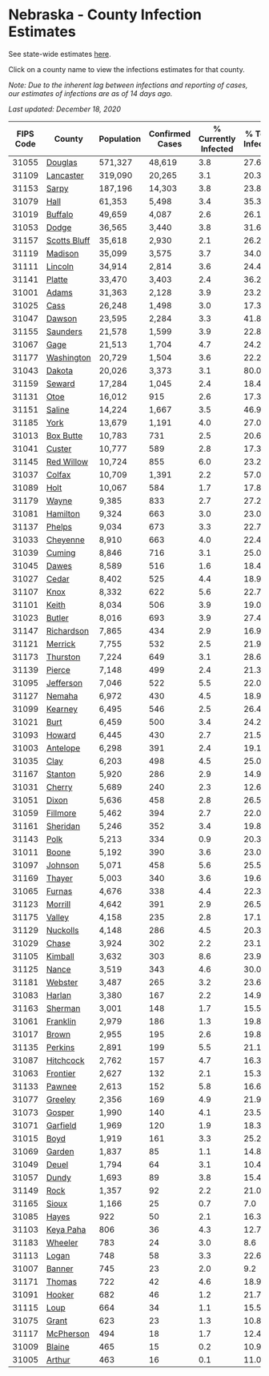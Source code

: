 # Nebraska - County Infection Estimates

See state-wide estimates [here](/infections/us-ne).

Click on a county name to view the infections estimates for that county.

*Note: Due to the inherent lag between infections and reporting of cases, our estimates of infections are as of 14 days ago.*

*Last updated: December 18, 2020*

|   FIPS Code |                       County |   Population |   Confirmed Cases |   % Currently Infected |   % Total Infected |
|-------------|------------------------------|--------------|-------------------|------------------------|--------------------|
|       31055 |           [Douglas](douglas) |      571,327 |            48,619 |                    3.8 |               27.6 |
|       31109 |       [Lancaster](lancaster) |      319,090 |            20,265 |                    3.1 |               20.3 |
|       31153 |               [Sarpy](sarpy) |      187,196 |            14,303 |                    3.8 |               23.8 |
|       31079 |                 [Hall](hall) |       61,353 |             5,498 |                    3.4 |               35.3 |
|       31019 |           [Buffalo](buffalo) |       49,659 |             4,087 |                    2.6 |               26.1 |
|       31053 |               [Dodge](dodge) |       36,565 |             3,440 |                    3.8 |               31.6 |
|       31157 | [Scotts Bluff](scotts-bluff) |       35,618 |             2,930 |                    2.1 |               26.2 |
|       31119 |           [Madison](madison) |       35,099 |             3,575 |                    3.7 |               34.0 |
|       31111 |           [Lincoln](lincoln) |       34,914 |             2,814 |                    3.6 |               24.4 |
|       31141 |             [Platte](platte) |       33,470 |             3,403 |                    2.4 |               36.2 |
|       31001 |               [Adams](adams) |       31,363 |             2,128 |                    3.9 |               23.2 |
|       31025 |                 [Cass](cass) |       26,248 |             1,498 |                    3.0 |               17.3 |
|       31047 |             [Dawson](dawson) |       23,595 |             2,284 |                    3.3 |               41.8 |
|       31155 |         [Saunders](saunders) |       21,578 |             1,599 |                    3.9 |               22.8 |
|       31067 |                 [Gage](gage) |       21,513 |             1,704 |                    4.7 |               24.2 |
|       31177 |     [Washington](washington) |       20,729 |             1,504 |                    3.6 |               22.2 |
|       31043 |             [Dakota](dakota) |       20,026 |             3,373 |                    3.1 |               80.0 |
|       31159 |             [Seward](seward) |       17,284 |             1,045 |                    2.4 |               18.4 |
|       31131 |                 [Otoe](otoe) |       16,012 |               915 |                    2.6 |               17.3 |
|       31151 |             [Saline](saline) |       14,224 |             1,667 |                    3.5 |               46.9 |
|       31185 |                 [York](york) |       13,679 |             1,191 |                    4.0 |               27.0 |
|       31013 |       [Box Butte](box-butte) |       10,783 |               731 |                    2.5 |               20.6 |
|       31041 |             [Custer](custer) |       10,777 |               589 |                    2.8 |               17.3 |
|       31145 |     [Red Willow](red-willow) |       10,724 |               855 |                    6.0 |               23.2 |
|       31037 |             [Colfax](colfax) |       10,709 |             1,391 |                    2.2 |               57.0 |
|       31089 |                 [Holt](holt) |       10,067 |               584 |                    1.7 |               17.8 |
|       31179 |               [Wayne](wayne) |        9,385 |               833 |                    2.7 |               27.2 |
|       31081 |         [Hamilton](hamilton) |        9,324 |               663 |                    3.0 |               23.0 |
|       31137 |             [Phelps](phelps) |        9,034 |               673 |                    3.3 |               22.7 |
|       31033 |         [Cheyenne](cheyenne) |        8,910 |               663 |                    4.0 |               22.4 |
|       31039 |             [Cuming](cuming) |        8,846 |               716 |                    3.1 |               25.0 |
|       31045 |               [Dawes](dawes) |        8,589 |               516 |                    1.6 |               18.4 |
|       31027 |               [Cedar](cedar) |        8,402 |               525 |                    4.4 |               18.9 |
|       31107 |                 [Knox](knox) |        8,332 |               622 |                    5.6 |               22.7 |
|       31101 |               [Keith](keith) |        8,034 |               506 |                    3.9 |               19.0 |
|       31023 |             [Butler](butler) |        8,016 |               693 |                    3.9 |               27.4 |
|       31147 |     [Richardson](richardson) |        7,865 |               434 |                    2.9 |               16.9 |
|       31121 |           [Merrick](merrick) |        7,755 |               532 |                    2.5 |               21.9 |
|       31173 |         [Thurston](thurston) |        7,224 |               649 |                    3.1 |               28.6 |
|       31139 |             [Pierce](pierce) |        7,148 |               499 |                    2.4 |               21.3 |
|       31095 |       [Jefferson](jefferson) |        7,046 |               522 |                    5.5 |               22.0 |
|       31127 |             [Nemaha](nemaha) |        6,972 |               430 |                    4.5 |               18.9 |
|       31099 |           [Kearney](kearney) |        6,495 |               546 |                    2.5 |               26.4 |
|       31021 |                 [Burt](burt) |        6,459 |               500 |                    3.4 |               24.2 |
|       31093 |             [Howard](howard) |        6,445 |               430 |                    2.7 |               21.5 |
|       31003 |         [Antelope](antelope) |        6,298 |               391 |                    2.4 |               19.1 |
|       31035 |                 [Clay](clay) |        6,203 |               498 |                    4.5 |               25.0 |
|       31167 |           [Stanton](stanton) |        5,920 |               286 |                    2.9 |               14.9 |
|       31031 |             [Cherry](cherry) |        5,689 |               240 |                    2.3 |               12.6 |
|       31051 |               [Dixon](dixon) |        5,636 |               458 |                    2.8 |               26.5 |
|       31059 |         [Fillmore](fillmore) |        5,462 |               394 |                    2.7 |               22.0 |
|       31161 |         [Sheridan](sheridan) |        5,246 |               352 |                    3.4 |               19.8 |
|       31143 |                 [Polk](polk) |        5,213 |               334 |                    0.9 |               20.3 |
|       31011 |               [Boone](boone) |        5,192 |               390 |                    3.6 |               23.0 |
|       31097 |           [Johnson](johnson) |        5,071 |               458 |                    5.6 |               25.5 |
|       31169 |             [Thayer](thayer) |        5,003 |               340 |                    3.6 |               19.6 |
|       31065 |             [Furnas](furnas) |        4,676 |               338 |                    4.4 |               22.3 |
|       31123 |           [Morrill](morrill) |        4,642 |               391 |                    2.9 |               26.5 |
|       31175 |             [Valley](valley) |        4,158 |               235 |                    2.8 |               17.1 |
|       31129 |         [Nuckolls](nuckolls) |        4,148 |               286 |                    4.5 |               20.3 |
|       31029 |               [Chase](chase) |        3,924 |               302 |                    2.2 |               23.1 |
|       31105 |           [Kimball](kimball) |        3,632 |               303 |                    8.6 |               23.9 |
|       31125 |               [Nance](nance) |        3,519 |               343 |                    4.6 |               30.0 |
|       31181 |           [Webster](webster) |        3,487 |               265 |                    3.2 |               23.6 |
|       31083 |             [Harlan](harlan) |        3,380 |               167 |                    2.2 |               14.9 |
|       31163 |           [Sherman](sherman) |        3,001 |               148 |                    1.7 |               15.5 |
|       31061 |         [Franklin](franklin) |        2,979 |               186 |                    1.3 |               19.8 |
|       31017 |               [Brown](brown) |        2,955 |               195 |                    2.6 |               19.8 |
|       31135 |           [Perkins](perkins) |        2,891 |               199 |                    5.5 |               21.1 |
|       31087 |       [Hitchcock](hitchcock) |        2,762 |               157 |                    4.7 |               16.3 |
|       31063 |         [Frontier](frontier) |        2,627 |               132 |                    2.1 |               15.3 |
|       31133 |             [Pawnee](pawnee) |        2,613 |               152 |                    5.8 |               16.6 |
|       31077 |           [Greeley](greeley) |        2,356 |               169 |                    4.9 |               21.9 |
|       31073 |             [Gosper](gosper) |        1,990 |               140 |                    4.1 |               23.5 |
|       31071 |         [Garfield](garfield) |        1,969 |               120 |                    1.9 |               18.3 |
|       31015 |                 [Boyd](boyd) |        1,919 |               161 |                    3.3 |               25.2 |
|       31069 |             [Garden](garden) |        1,837 |                85 |                    1.1 |               14.8 |
|       31049 |               [Deuel](deuel) |        1,794 |                64 |                    3.1 |               10.4 |
|       31057 |               [Dundy](dundy) |        1,693 |                89 |                    3.8 |               15.4 |
|       31149 |                 [Rock](rock) |        1,357 |                92 |                    2.2 |               21.0 |
|       31165 |               [Sioux](sioux) |        1,166 |                25 |                    0.7 |                7.0 |
|       31085 |               [Hayes](hayes) |          922 |                50 |                    2.1 |               16.3 |
|       31103 |       [Keya Paha](keya-paha) |          806 |                36 |                    4.3 |               12.7 |
|       31183 |           [Wheeler](wheeler) |          783 |                24 |                    3.0 |                8.6 |
|       31113 |               [Logan](logan) |          748 |                58 |                    3.3 |               22.6 |
|       31007 |             [Banner](banner) |          745 |                23 |                    2.0 |                9.2 |
|       31171 |             [Thomas](thomas) |          722 |                42 |                    4.6 |               18.9 |
|       31091 |             [Hooker](hooker) |          682 |                46 |                    1.2 |               21.7 |
|       31115 |                 [Loup](loup) |          664 |                34 |                    1.1 |               15.5 |
|       31075 |               [Grant](grant) |          623 |                23 |                    1.3 |               10.8 |
|       31117 |       [McPherson](mcpherson) |          494 |                18 |                    1.7 |               12.4 |
|       31009 |             [Blaine](blaine) |          465 |                15 |                    0.2 |               10.9 |
|       31005 |             [Arthur](arthur) |          463 |                16 |                    0.1 |               11.0 |